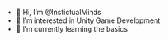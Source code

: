 - 👋 Hi, I’m @InstictualMinds
- 👀 I’m interested in Unity Game Development
- 🌱 I’m currently learning the basics

<!---
InstictualMinds/InstictualMinds is a ✨ special ✨ repository because its `README.md` (this file) appears on your GitHub profile.
You can click the Preview link to take a look at your changes.
--->
